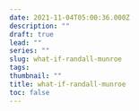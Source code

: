 ```yaml
---
date: 2021-11-04T05:00:36.000Z
description: ""
draft: true
lead: ""
series: ""
slug: what-if-randall-munroe
tags: 
thumbnail: ""
title: what-if-randall-munroe
toc: false
---
```

